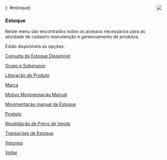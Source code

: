 <a href="http://docs.continentenuvem.com.br/dicas.html#dicas"><img align="right" src="http://docs.continentenuvem.com.br/images/dicas.jpg"></a>



{: #estoque}

### Estoque

Neste menu são encontrados todos os acessos necessários para as atividade de cadastro manutenção e gerenciamento de produtos.



Estão disponíveis as opções:

[Consulta de Estoque Disponível](estoque_cosulta_estoque_disponivel.md#consultaestoque)

[Grupo e Subgrupos](estoque_grupo_subgrupo.md#grupoproduto)

[Liberação de Produto](estoque_liberacao_produto.md#liberacaoproduto)

[Marca](estoque_marca.md#marca)

[Motivo Movimentação Manual](estoque_motivo_movimentacao_manual.md#cadastro)

[Movimentação manual de Estoque](estoque_movimentacao_manual.md#movimentacaomanual)

[Produto]()

[Revalidação de Preço de Venda]()

[Transações de Estoque]()

[Volumes](estoque_volumes.md#volumes)



[Voltar](index.md)


